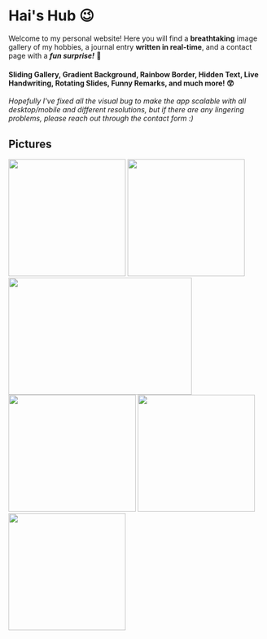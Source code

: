 # Hai's Hub 😉

Welcome to my personal website! Here you will find a **breathtaking** image gallery of my hobbies, a journal entry **written in real-time**, and a contact page with a ***fun surprise!*** 🤩

#### Sliding Gallery, Gradient Background, Rainbow Border, Hidden Text, Live Handwriting, Rotating Slides, Funny Remarks, and much more! 😲
*Hopefully I've fixed all the visual bug to make the app scalable with all desktop/mobile and different resolutions, but if there are any lingering problems, please reach out through the contact form :)*

## Pictures
<img src="https://github.com/haidao0923/personal-website/assets/67529758/09258d53-a75f-40eb-9de7-dca2b54a631d" height="230"/>
<img src="https://github.com/haidao0923/personal-website/assets/67529758/e8bbbc93-7615-453d-b8fb-8b1855d44920" height="230"/>
<img src="https://github.com/haidao0923/personal-website/assets/67529758/bea391ed-4ccc-4b8d-86e1-67bc5f4768e2" height="230" width="360"/>
<img src="https://github.com/haidao0923/personal-website/assets/67529758/411fdb93-968a-4d07-a551-d85d6c6fbbfc" height="230" width="250"/>
<img src="https://github.com/haidao0923/personal-website/assets/67529758/0329be0c-d9f1-4677-84ba-9718cc2a2189" height="230"/>
<img src="https://github.com/haidao0923/personal-website/assets/67529758/5f23a38d-598e-4604-b025-e2589c2bcadc" height="230"/>

